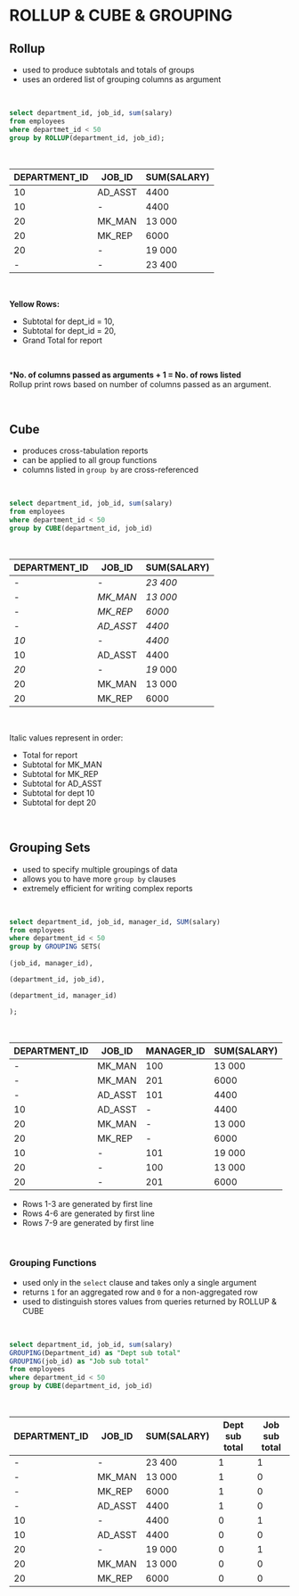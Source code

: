 # ROLLUP & CUBE & GROUPING

## Rollup

- used to produce subtotals and totals of groups
- uses an ordered list of grouping columns as argument

<br>

```sql
select department_id, job_id, sum(salary)
from employees
where departmet_id < 50
group by ROLLUP(department_id, job_id);
```

<br>

| DEPARTMENT_ID | JOB_ID  | SUM(SALARY) |
| ------------- | ------- | ----------- |
| 10            | AD_ASST | 4400        |
| 10            | -       | 4400        |
| 20            | MK_MAN  | 13 000      |
| 20            | MK_REP  | 6000        |
| 20            | -       | 19 000      |
| -             | -       | 23 400      |

<br>

**Yellow Rows:**

- Subtotal for dept_id = 10,
- Subtotal for dept_id = 20,
- Grand Total for report

<br>

***No. of columns passed as arguments + 1 = No. of rows listed** <br>
Rollup print rows based on number of columns passed as an argument. 

<br>

## Cube

- produces cross-tabulation reports
- can be applied to all group functions
- columns listed in `group by` are cross-referenced

<br>

```sql
select department_id, job_id, sum(salary)
from employees
where department_id < 50
group by CUBE(department_id, job_id)
```

<br>

| DEPARTMENT_ID | JOB_ID    | SUM(SALARY) |
| ------------- | --------- | ----------- |
| -             | -         | *23 400*    |
| -             | *MK_MAN*  | *13 000*    |
| -             | *MK_REP*  | *6000*      |
| -             | *AD_ASST* | *4400*      |
| *10*          | -         | *4400*      |
| 10            | AD_ASST   | 4400        |
| *20*          | -         | *19* 000    |
| 20            | MK_MAN    | 13 000      |
| 20            | MK_REP    | 6000        |

<br>

Italic values represent in order:
- Total for report
- Subtotal for MK_MAN
- Subtotal for MK_REP
- Subtotal for AD_ASST
- Subtotal for dept 10
- Subtotal for dept 20

<br>

## Grouping Sets

- used to specify multiple groupings of data
- allows you to have more `group by` clauses
- extremely efficient for writing complex reports

<br>

```sql
select department_id, job_id, manager_id, SUM(salary)
from employees
where department_id < 50
group by GROUPING SETS(
 
(job_id, manager_id), 

(department_id, job_id),

(department_id, manager_id)

);

```

<br>


| DEPARTMENT_ID | JOB_ID  | MANAGER_ID | SUM(SALARY) |
| ------------- | ------- | ---------- | ----------- |
| -             | MK_MAN  | 100        | 13 000      |
| -             | MK_MAN  | 201        | 6000        |
| -             | AD_ASST | 101        | 4400        |
| 10            | AD_ASST | -          | 4400        |
| 20            | MK_MAN  | -          | 13 000      |
| 20            | MK_REP  | -          | 6000        |
| 10            | -       | 101        | 19 000      |
| 20            | -       | 100        | 13 000      |
| 20            | -       | 201        | 6000        |

- Rows 1-3 are generated by first line
- Rows 4-6 are generated by first line
- Rows 7-9 are generated by first line

<br>

### Grouping Functions

- used only in the `select` clause and takes only a single argument
- returns `1` for an aggregated row and `0` for a non-aggregated row
- used to distinguish stores values from queries returned by ROLLUP & CUBE

<br>

```sql
select department_id, job_id, sum(salary)
GROUPING(Department_id) as "Dept sub total"
GROUPING(job_id) as "Job sub total"
from employees
where department_id < 50
group by CUBE(department_id, job_id)
```

<br>


| DEPARTMENT_ID | JOB_ID  | SUM(SALARY) | Dept sub total | Job sub total |
| ------------- | ------- | ----------- | -------------- | ------------- |
| -             | -       | 23 400      | 1              | 1             |
| -             | MK_MAN  | 13 000      | 1              | 0             |
| -             | MK_REP  | 6000        | 1              | 0             |
| -             | AD_ASST | 4400        | 1              | 0             |
| 10            | -       | 4400        | 0              | 1             |
| 10            | AD_ASST | 4400        | 0              | 0             |
| 20            | -       | 19 000      | 0              | 1             |
| 20            | MK_MAN  | 13 000      | 0              | 0             |
| 20            | MK_REP  | 6000        | 0              | 0             |